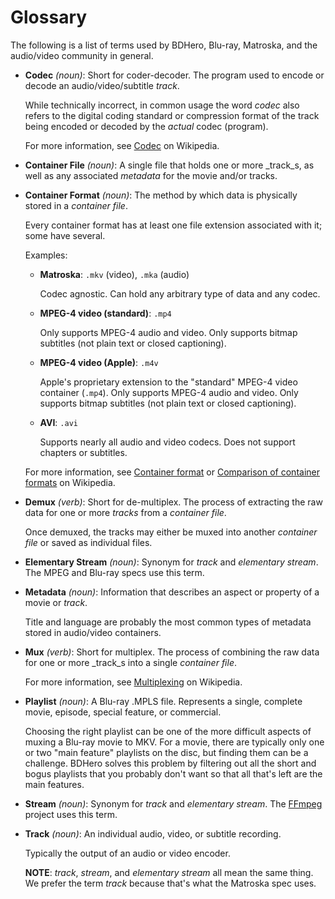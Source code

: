 # Glossary

The following is a list of terms used by BDHero, Blu-ray, Matroska, and the audio/video community in general.

*  **Codec** _(noun)_: Short for coder-decoder.  The program used to encode or decode an audio/video/subtitle _track_.

    While technically incorrect, in common usage the word _codec_ also refers to the digital coding standard
    or compression format of the track being encoded or decoded by the _actual_ codec (program).

    For more information, see [Codec][codec] on Wikipedia.

*  **Container File** _(noun)_: A single file that holds one or more _track_s, as well as any associated
    _metadata_ for the movie and/or tracks.

*  **Container Format** _(noun)_: The method by which data is physically stored in a _container file_.

    Every container format has at least one file extension associated with it; some have several.

    Examples:

    *  **Matroska**: ```.mkv``` (video), ```.mka``` (audio)

        Codec agnostic.  Can hold any arbitrary type of data and any codec.

    *  **MPEG-4 video (standard)**: ```.mp4```

        Only supports MPEG-4 audio and video.  Only supports bitmap subtitles (not plain text or closed captioning).

    *  **MPEG-4 video (Apple)**: ```.m4v```

        Apple's proprietary extension to the "standard" MPEG-4 video container (```.mp4```).
        Only supports MPEG-4 audio and video.  Only supports bitmap subtitles (not plain text or closed captioning).

    *  **AVI**: ```.avi```

        Supports nearly all audio and video codecs.  Does not support chapters or subtitles.

    For more information, see [Container format][container-format] or [Comparison of container formats][container-format-comparison]
    on Wikipedia.

*  **Demux** _(verb)_: Short for de-multiplex.  The process of extracting the raw data for one or more _tracks_ from a _container file_.

    Once demuxed, the tracks may either be muxed into another _container file_ or saved as individual files.

*  **Elementary Stream** _(noun)_: Synonym for _track_ and _elementary stream_.  The MPEG and Blu-ray specs use this term.

*  **Metadata** _(noun)_: Information that describes an aspect or property of a movie or _track_.

    Title and language are probably the most common types of metadata stored in audio/video containers.

*  **Mux** _(verb)_: Short for multiplex.  The process of combining the raw data for one or more _track_s into a single _container file_.

    For more information, see [Multiplexing][multiplexing] on Wikipedia.

*  **Playlist** _(noun)_: A Blu-ray .MPLS file.  Represents a single, complete movie, episode, special feature, or commercial.

    Choosing the right playlist can be one of the more difficult aspects of muxing a Blu-ray movie to MKV.
    For a movie, there are typically only one or two "main feature" playlists on the disc, but finding them can be a challenge.
    BDHero solves this problem by filtering out all the short and bogus playlists that you probably don't want
    so that all that's left are the main features.

*  **Stream** _(noun)_: Synonym for _track_ and _elementary stream_.  The [FFmpeg][ffmpeg] project uses this term.

*  **Track** _(noun)_: An individual audio, video, or subtitle recording.

    Typically the output of an audio or video encoder.

    **NOTE**: _track_, _stream_, and _elementary stream_ all mean the same thing.
    We prefer the term _track_ because that's what the Matroska spec uses.

[ffmpeg]: http://ffmpeg.org/
[multiplexing]: http://en.wikipedia.org/wiki/Multiplexing
[codec]: http://en.wikipedia.org/wiki/Codec
[container-format]: http://en.wikipedia.org/wiki/Container_format_(digital)
[container-format-comparison]: http://en.wikipedia.org/wiki/Comparison_of_container_formats

